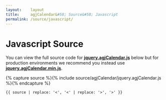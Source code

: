 ```yaml
---
layout:    layout
title:     agjCalendar&#58; Source&#58; Javascript
permalink: /source/javascript/
---
```


# Javascript Source

You can view the full source code for [**jquery.agjCalendar.js**](https://github.com/andrewgjohnson/agjCalendar/blob/master/source/agjCalendar/jquery.agjCalendar.js) below but for production environments we recommend you instead use [**jquery.agjCalendar.min.js**](https://github.com/andrewgjohnson/agjCalendar/blob/master/source/agjCalendar/jquery.agjCalendar.min.js).

{% capture source %}{% include source/agjCalendar/jquery.agjCalendar.js %}{% endcapture %}
<pre><code>{{ source | replace: '<', '&lt;' | replace: '>', '&gt;' }}</code></pre>
